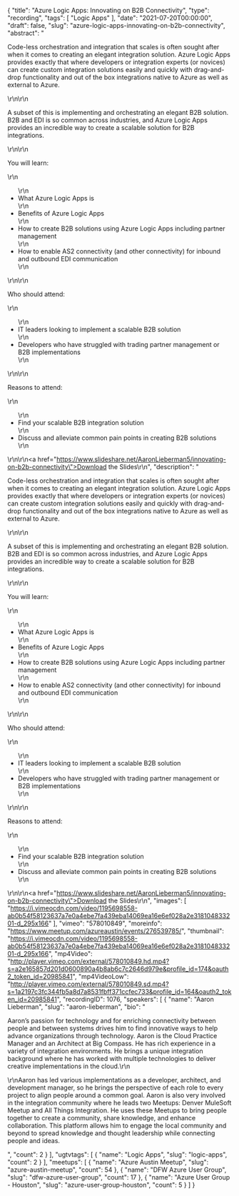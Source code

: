 {
  "title": "Azure Logic Apps: Innovating on B2B Connectivity",
  "type": "recording",
  "tags": [
    "Logic Apps"
  ],
  "date": "2021-07-20T00:00:00",
  "draft": false,
  "slug": "azure-logic-apps-innovating-on-b2b-connectivity",
  "abstract": "<p>Code-less orchestration and integration that scales is often sought after when it comes to creating an elegant integration solution. Azure Logic Apps provides exactly that where developers or integration experts (or novices) can create custom integration solutions easily and quickly with drag-and-drop functionality and out of the box integrations native to Azure as well as external to Azure.</p>\r\n\r\n<p>A subset of this is implementing and orchestrating an elegant B2B solution. B2B and EDI is so common across industries, and Azure Logic Apps provides an incredible way to create a scalable solution for B2B integrations.</p>\r\n\r\n<p>You will learn:</p>\r\n<ul>\r\n<li>What Azure Logic Apps is</li>\r\n<li>Benefits of Azure Logic Apps</li>\r\n<li>How to create B2B solutions using Azure Logic Apps including partner management</li>\r\n<li>How to enable AS2 connectivity (and other connectivity) for inbound and outbound EDI communication</li>\r\n</ul>\r\n\r\n<p>Who should attend:</p>\r\n<ul>\r\n<li>IT leaders looking to implement a scalable B2B solution</li>\r\n<li>Developers who have struggled with trading partner management or B2B implementations</li>\r\n</ul>\r\n\r\n<p>Reasons to attend:</p>\r\n<ul>\r\n<li>Find your scalable B2B integration solution</li>\r\n<li>Discuss and alleviate common pain points in creating B2B solutions</li>\r\n</ul>\r\n\r\n<a href=\"https://www.slideshare.net/AaronLieberman5/innovating-on-b2b-connectivity\">Download the Slides</a>\r\n",
  "description": "<p>Code-less orchestration and integration that scales is often sought after when it comes to creating an elegant integration solution. Azure Logic Apps provides exactly that where developers or integration experts (or novices) can create custom integration solutions easily and quickly with drag-and-drop functionality and out of the box integrations native to Azure as well as external to Azure.</p>\r\n\r\n<p>A subset of this is implementing and orchestrating an elegant B2B solution. B2B and EDI is so common across industries, and Azure Logic Apps provides an incredible way to create a scalable solution for B2B integrations.</p>\r\n\r\n<p>You will learn:</p>\r\n<ul>\r\n<li>What Azure Logic Apps is</li>\r\n<li>Benefits of Azure Logic Apps</li>\r\n<li>How to create B2B solutions using Azure Logic Apps including partner management</li>\r\n<li>How to enable AS2 connectivity (and other connectivity) for inbound and outbound EDI communication</li>\r\n</ul>\r\n\r\n<p>Who should attend:</p>\r\n<ul>\r\n<li>IT leaders looking to implement a scalable B2B solution</li>\r\n<li>Developers who have struggled with trading partner management or B2B implementations</li>\r\n</ul>\r\n\r\n<p>Reasons to attend:</p>\r\n<ul>\r\n<li>Find your scalable B2B integration solution</li>\r\n<li>Discuss and alleviate common pain points in creating B2B solutions</li>\r\n</ul>\r\n\r\n<a href=\"https://www.slideshare.net/AaronLieberman5/innovating-on-b2b-connectivity\">Download the Slides</a>\r\n",
  "images": [
    "https://i.vimeocdn.com/video/1195698558-ab0b54f58123637a7e0a4ebe7fa439eba14069ea16e6ef028a2e318104833201-d_295x166"
  ],
  "vimeo": "578010849",
  "moreinfo": "https://www.meetup.com/azureaustin/events/276539785/",
  "thumbnail": "https://i.vimeocdn.com/video/1195698558-ab0b54f58123637a7e0a4ebe7fa439eba14069ea16e6ef028a2e318104833201-d_295x166",
  "mp4Video": "http://player.vimeo.com/external/578010849.hd.mp4?s=a2e165857d201d0600890a4b8ab6c7c2646d979e&profile_id=174&oauth2_token_id=20985841",
  "mp4VideoLow": "http://player.vimeo.com/external/578010849.sd.mp4?s=1a2197c3fc344fb5a8d7a8531fbff371ccfec733&profile_id=164&oauth2_token_id=20985841",
  "recordingID": 1076,
  "speakers": [
    {
      "name": "Aaron Lieberman",
      "slug": "aaron-lieberman",
      "bio": "<p>Aaron’s passion for technology and for enriching connectivity between people and between systems drives him to find innovative ways to help advance organizations through technology. Aaron is the Cloud Practice Manager and an Architect at Big Compass. He has rich experience in a variety of integration environments. He brings a unique integration background where he has worked with multiple technologies to deliver creative implementations in the cloud.\r\n</p><p>\r\nAaron has led various implementations as a developer, architect, and development manager, so he brings the perspective of each role to every project to align people around a common goal. Aaron is also very involved in the integration community where he leads two Meetups: Denver MuleSoft Meetup and All Things Integration. He uses these Meetups to bring people together to create a community, share knowledge, and enhance collaboration. This platform allows him to engage the local community and beyond to spread knowledge and thought leadership while connecting people and ideas.</p>",
      "count": 2
    }
  ],
  "ugtvtags": [
    {
      "name": "Logic Apps",
      "slug": "logic-apps",
      "count": 2
    }
  ],
  "meetups": [
    {
      "name": "Azure Austin Meetup",
      "slug": "azure-austin-meetup",
      "count": 54
    },
    {
      "name": "DFW Azure User Group",
      "slug": "dfw-azure-user-group",
      "count": 17
    },
    {
      "name": "Azure User Group - Houston",
      "slug": "azure-user-group-houston",
      "count": 5
    }
  ]
}